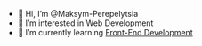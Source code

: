- 👋 Hi, I’m @Maksym-Perepelytsia
- 👀 I’m interested in Web Development
- 🌱 I’m currently learning <a href="https://github.com/kottans/frontend#%D0%BA%D1%83%D1%80%D1%81-front-end">Front-End Development</a>



<!---
Maksym-Perepelytsia/Maksym-Perepelytsia is a ✨ special ✨ repository because its `README.md` (this file) appears on your GitHub profile.
You can click the Preview link to take a look at your changes.
--->
